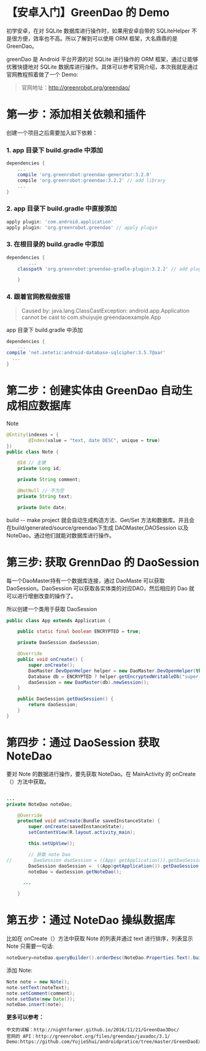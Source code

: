 # 【安卓入门】GreenDao 的 Demo

初学安卓，在对 SQLite 数据库进行操作时，如果用安卓自带的 SQLiteHelper 不是很方便，效率也不高。所以了解到可以使用 ORM 框架，大名鼎鼎的是 GreenDao。

greenDao 是 Android 平台开源的对 SQLite 进行操作的 ORM 框架，通过让能够优雅快捷地对 SQLite 数据库进行操作。具体可以参考官网介绍，本次我就是通过官网教程照着做了一个 Demo:

> 官网地址：http://greenrobot.org/greendao/

# 第一步：添加相关依赖和插件

创建一个项目之后需要加入如下依赖：

### 1. app 目录下 build.gradle 中添加

```gradle
dependencies {
    ...
    compile 'org.greenrobot:greendao-generator:3.2.0'
    compile 'org.greenrobot:greendao:3.2.2' // add library
    ...
}
```

### 2. app 目录下 build.gradle 中直接添加

```gradle
apply plugin: 'com.android.application'
apply plugin: 'org.greenrobot.greendao' // apply plugin
```
### 3. 在根目录的 build.gradle 中添加

```gradle
dependencies {
        ...
    classpath 'org.greenrobot:greendao-gradle-plugin:3.2.2' // add plugin

    }
```
### 4. 跟着官网教程做报错
> Caused by: java.lang.ClassCastException: android.app.Application cannot be cast to com.shuiyujie.greendaoexample.App

app 目录下 build.gradle 中添加

```gradle
dependencies {
    ...
compile 'net.zetetic:android-database-sqlcipher:3.5.7@aar'
  ...
}
```

# 第二步：创建实体由 GreenDao 自动生成相应数据库

Note

```java
@Entity(indexes = {
        @Index(value = "text, date DESC", unique = true)
})
public class Note {

    @Id // 主键
    private Long id;

    private String comment;

    @NotNull // 不为空
    private String text;

    private Date date;
```

build -- make project 就会自动生成构造方法、Get/Set 方法和数据库。并且会在build/generated/source/greendao下生成 DAOMaster,DAOSession 以及 NoteDao。通过他们就能对数据库进行操作。

# 第三步: 获取 GrennDao 的 DaoSession

每一个DaoMaster持有一个数据库连接，通过 DaoMaste 可以获取 DaoSession。DaoSession 可以获取各实体类的对应DAO，然后相应的 Dao 就可以进行增删改查的操作了。

所以创建一个类用于获取 DaoSession

```java
public class App extends Application {

    public static final boolean ENCRYPTED = true;

    private DaoSession daoSession;

    @Override
    public void onCreate() {
        super.onCreate();
        DaoMaster.DevOpenHelper helper = new DaoMaster.DevOpenHelper(this, ENCRYPTED ? "notes-db-encrypted" : "notes-db");
        Database db = ENCRYPTED ? helper.getEncryptedWritableDb("super-secret") : helper.getWritableDb();
        daoSession = new DaoMaster(db).newSession();
    }

    public DaoSession getDaoSession() {
        return daoSession;
    }
}
```
# 第四步：通过 DaoSession 获取 NoteDao

要对 Note 的数据进行操作，要先获取 NoteDao。在 MainActivity 的 onCreate（）方法中获取。

```java

...
private NoteDao noteDao;

    @Override
    protected void onCreate(Bundle savedInstanceState) {
        super.onCreate(savedInstanceState);
        setContentView(R.layout.activity_main);

        this.setUpView();

        // 获取 note Dao
//        DaoSession daoSession = ((App) getApplication()).getDaoSession();
        DaoSession daoSession =  ((App)getApplication()).getDaoSession();
        noteDao = daoSession.getNoteDao();

      ...

    }
```

# 第五步：通过 NoteDao 操纵数据库

比如在 onCreate（）方法中获取 Note 的列表并通过 text 进行排序，列表显示 Note 只需要一句话:
```java
noteQuery=noteDao.queryBuilder().orderDesc(NoteDao.Properties.Text).build();
```

添加 Note:

``` java
Note note = new Note();
note.setText(noteText);
note.setComment(comment);
note.setDate(new Date());
noteDao.insert(note);
```

**更多可以参考：**
```
中文的详解：http://nightfarmer.github.io/2016/11/21/GreenDao3Doc/
官网的 API：http://greenrobot.org/files/greendao/javadoc/3.1/
Demo:https://github.com/YujieShui/androidpratice/tree/master/GreenDaoExample
```

